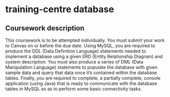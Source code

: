 # training-centre database
## Coursework description
This coursework is to be attempted individually. You must submit your work to Canvas on or 
before the due date.
Using MySQL, you are required to produce the DDL (Data Definition Language) statements 
needed to implement a database using a given ERD (Entity Relationship Diagram) and system 
description. You must also produce a series of DML (Data Manipulation Language) statements 
to populate the database with given sample data and query that data once it’s contained within 
the database tables.
Finally, you are required to complete, a partially complete, console application (using Java) that 
is ready to communicate with the database tables in MySQL so as to perform some basic 
connectivity tasks.
